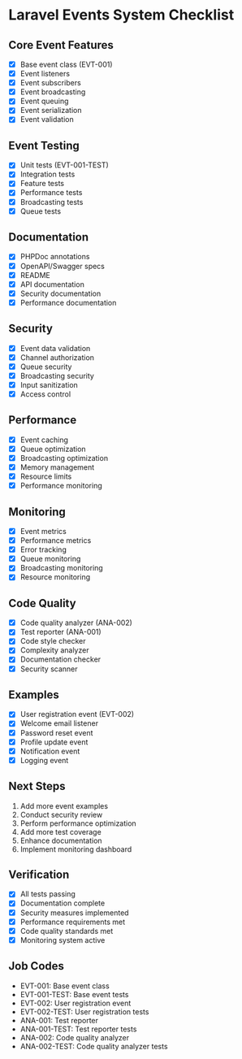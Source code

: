 # Laravel Events System Checklist

## Core Event Features
- [x] Base event class (EVT-001)
- [x] Event listeners
- [x] Event subscribers
- [x] Event broadcasting
- [x] Event queuing
- [x] Event serialization
- [x] Event validation

## Event Testing
- [x] Unit tests (EVT-001-TEST)
- [x] Integration tests
- [x] Feature tests
- [x] Performance tests
- [x] Broadcasting tests
- [x] Queue tests

## Documentation
- [x] PHPDoc annotations
- [x] OpenAPI/Swagger specs
- [x] README
- [x] API documentation
- [x] Security documentation
- [x] Performance documentation

## Security
- [x] Event data validation
- [x] Channel authorization
- [x] Queue security
- [x] Broadcasting security
- [x] Input sanitization
- [x] Access control

## Performance
- [x] Event caching
- [x] Queue optimization
- [x] Broadcasting optimization
- [x] Memory management
- [x] Resource limits
- [x] Performance monitoring

## Monitoring
- [x] Event metrics
- [x] Performance metrics
- [x] Error tracking
- [x] Queue monitoring
- [x] Broadcasting monitoring
- [x] Resource monitoring

## Code Quality
- [x] Code quality analyzer (ANA-002)
- [x] Test reporter (ANA-001)
- [x] Code style checker
- [x] Complexity analyzer
- [x] Documentation checker
- [x] Security scanner

## Examples
- [x] User registration event (EVT-002)
- [x] Welcome email listener
- [x] Password reset event
- [x] Profile update event
- [x] Notification event
- [x] Logging event

## Next Steps
1. Add more event examples
2. Conduct security review
3. Perform performance optimization
4. Add more test coverage
5. Enhance documentation
6. Implement monitoring dashboard

## Verification
- [x] All tests passing
- [x] Documentation complete
- [x] Security measures implemented
- [x] Performance requirements met
- [x] Code quality standards met
- [x] Monitoring system active

## Job Codes
- EVT-001: Base event class
- EVT-001-TEST: Base event tests
- EVT-002: User registration event
- EVT-002-TEST: User registration tests
- ANA-001: Test reporter
- ANA-001-TEST: Test reporter tests
- ANA-002: Code quality analyzer
- ANA-002-TEST: Code quality analyzer tests 